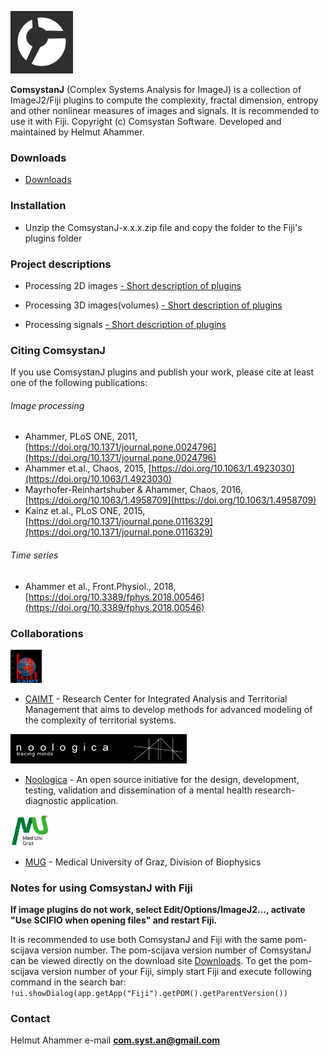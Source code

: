 <link rel="shortcut icon" type="image/png" href="favicon.png">

<!-- ![Image](comsystan-logo.png)-->
[<img src="images/comsystan-logo-grey46.png" width=100 height=100/>](https://comsystan.github.io/comsystanj)

**ComsystanJ** (Complex Systems Analysis for ImageJ) is a collection of ImageJ2/Fiji plugins to compute the complexity, fractal dimension, entropy and other nonlinear measures of images and signals. It is recommended to use it with Fiji. Copyright (c) Comsystan Software. Developed and maintained by Helmut Ahammer.

### Downloads
- [Downloads](https://github.com/comsystan/comsystanj/releases)

### Installation
- Unzip the ComsystanJ-x.x.x.zip file and copy the folder to the Fiji's plugins folder 

### Project descriptions
- Processing 2D images [- Short description of plugins](description/img2-description.md) 

- Processing 3D images(volumes) [- Short description of plugins](description/img3-description.md) 

- Processing signals [- Short description of plugins](description/sig-description.md) 

### Citing ComsystanJ 

If you use ComsystanJ plugins and publish your work, please cite at least one of the following publications:

###### Image processing
- Ahammer, PLoS ONE, 2011, [https://doi.org/10.1371/journal.pone.0024796](https://doi.org/10.1371/journal.pone.0024796)
- Ahammer et.al., Chaos, 2015, [https://doi.org/10.1063/1.4923030](https://doi.org/10.1063/1.4923030)
- Mayrhofer-Reinhartshuber & Ahammer, Chaos, 2016, [https://doi.org/10.1063/1.4958709](https://doi.org/10.1063/1.4958709)
- Kainz et.al., PLoS ONE, 2015, [https://doi.org/10.1371/journal.pone.0116329](https://doi.org/10.1371/journal.pone.0116329)

###### Time series
- Ahammer et al., Front.Physiol., 2018, [https://doi.org/10.3389/fphys.2018.00546](https://doi.org/10.3389/fphys.2018.00546)

### Collaborations
[<img src="images/caimt-logo.png" width=50 height=53/>](https://caimt.ro)
- [CAIMT](https://caimt.ro) - Research Center for Integrated Analysis and Territorial Management that aims to develop methods for advanced modeling of the complexity of territorial systems.

[<img src="images/noologica-logo.png" width=282 height=47/>](https://noologica.com)
- [Noologica](https://noologica.com) - An open source initiative for the design, development, testing, validation and dissemination of a mental health research-diagnostic application.

[<img src="images/mug-logo.png" width=62 height=50/>](https://medunigraz.at)
- [MUG](https://medunigraz.at) - Medical University of Graz, Division of Biophysics

### Notes for using ComsystanJ with Fiji

**If image plugins do not work, select Edit/Options/ImageJ2..., activate "Use SCIFIO when opening files" and restart Fiji.**
  
It is recommended to use both ComsystanJ and Fiji with the same pom-scijava version number.
The pom-scijava version number of ComsystanJ can be viewed directly on the download site [Downloads](https://github.com/comsystan/comsystanj/releases).
To get the pom-scijava version number of your Fiji, simply start Fiji and execute following command in the search bar: `!ui.showDialog(app.getApp("Fiji").getPOM().getParentVersion())`

### Contact
Helmut Ahammer
e-mail **com.syst.an@gmail.com**
